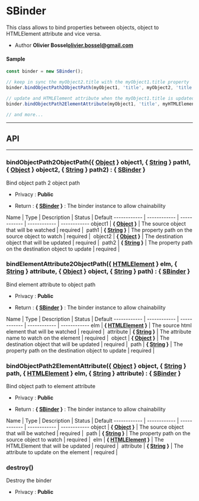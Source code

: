 # SBinder
This class allows to bind properties between objects, object to HTMLElement attribute and vice versa.


- Author **Olivier Bossel<olivier.bossel@gmail.com>**

#### Sample
```js
const binder = new SBinder();

// keep in sync the myObject2.title with the myObject1.title property
binder.bindObjectPath2ObjectPath(myObject1, 'title', myObject2, 'title');

// update and HTMLElement attribute when the myObject1.title is updated
binder.bindObjectPath2ElementAttribute(myObject1, 'title', myHTMLElement, 'title');

// and more...

```



-----------------------------
## API
-----------------------------

### bindObjectPath2ObjectPath({ <a class="link" href="https://developer.mozilla.org/fr/docs/Web/JavaScript/Reference/Objets_globaux/Object" target="_blank" title="Object">Object</a> } object1, { <a class="link" href="https://developer.mozilla.org/fr/docs/Web/JavaScript/Reference/Objets_globaux/String" target="_blank" title="String">String</a> } path1, { <a class="link" href="https://developer.mozilla.org/fr/docs/Web/JavaScript/Reference/Objets_globaux/Object" target="_blank" title="Object">Object</a> } object2, { <a class="link" href="https://developer.mozilla.org/fr/docs/Web/JavaScript/Reference/Objets_globaux/String" target="_blank" title="String">String</a> } path2) : { [SBinder](/api/js/classes/SBinder.md) }
Bind object path 2 object path
- Privacy : **Public**

- Return : **{ [SBinder](/api/js/classes/SBinder.md) }** : The binder instance to allow chainability

Name | Type | Description | Status | Default
------------ | ------------ | ------------ | ------------ | ------------
object1 | **{ <a class="link" href="https://developer.mozilla.org/fr/docs/Web/JavaScript/Reference/Objets_globaux/Object" target="_blank" title="Object">Object</a> }** | The source object that will be watched | required | 
path1 | **{ <a class="link" href="https://developer.mozilla.org/fr/docs/Web/JavaScript/Reference/Objets_globaux/String" target="_blank" title="String">String</a> }** | The property path on the source object to watch | required | 
object2 | **{ <a class="link" href="https://developer.mozilla.org/fr/docs/Web/JavaScript/Reference/Objets_globaux/Object" target="_blank" title="Object">Object</a> }** | The destination object that will be updated | required | 
path2 | **{ <a class="link" href="https://developer.mozilla.org/fr/docs/Web/JavaScript/Reference/Objets_globaux/String" target="_blank" title="String">String</a> }** | The property path on the destination object to update | required | 


### bindElementAttribute2ObjectPath({ <a class="link" href="https://developer.mozilla.org/fr/docs/Web/API/HTMLElement" target="_blank" title="HTMLElement">HTMLElement</a> } elm, { <a class="link" href="https://developer.mozilla.org/fr/docs/Web/JavaScript/Reference/Objets_globaux/String" target="_blank" title="String">String</a> } attribute, { <a class="link" href="https://developer.mozilla.org/fr/docs/Web/JavaScript/Reference/Objets_globaux/Object" target="_blank" title="Object">Object</a> } object, { <a class="link" href="https://developer.mozilla.org/fr/docs/Web/JavaScript/Reference/Objets_globaux/String" target="_blank" title="String">String</a> } path) : { [SBinder](/api/js/classes/SBinder.md) }
Bind element attribute to object path
- Privacy : **Public**

- Return : **{ [SBinder](/api/js/classes/SBinder.md) }** : The binder instance to allow chainability

Name | Type | Description | Status | Default
------------ | ------------ | ------------ | ------------ | ------------
elm | **{ <a class="link" href="https://developer.mozilla.org/fr/docs/Web/API/HTMLElement" target="_blank" title="HTMLElement">HTMLElement</a> }** | The source html element that will be watched | required | 
attribute | **{ <a class="link" href="https://developer.mozilla.org/fr/docs/Web/JavaScript/Reference/Objets_globaux/String" target="_blank" title="String">String</a> }** | The attribute name to watch on the element | required | 
object | **{ <a class="link" href="https://developer.mozilla.org/fr/docs/Web/JavaScript/Reference/Objets_globaux/Object" target="_blank" title="Object">Object</a> }** | The destination object that will be updated | required | 
path | **{ <a class="link" href="https://developer.mozilla.org/fr/docs/Web/JavaScript/Reference/Objets_globaux/String" target="_blank" title="String">String</a> }** | The property path on the destination object to update | required | 


### bindObjectPath2ElementAttribute({ <a class="link" href="https://developer.mozilla.org/fr/docs/Web/JavaScript/Reference/Objets_globaux/Object" target="_blank" title="Object">Object</a> } object, { <a class="link" href="https://developer.mozilla.org/fr/docs/Web/JavaScript/Reference/Objets_globaux/String" target="_blank" title="String">String</a> } path, { <a class="link" href="https://developer.mozilla.org/fr/docs/Web/API/HTMLElement" target="_blank" title="HTMLElement">HTMLElement</a> } elm, { <a class="link" href="https://developer.mozilla.org/fr/docs/Web/JavaScript/Reference/Objets_globaux/String" target="_blank" title="String">String</a> } attribute) : { [SBinder](/api/js/classes/SBinder.md) }
Bind object path to element attribute
- Privacy : **Public**

- Return : **{ [SBinder](/api/js/classes/SBinder.md) }** : The binder instance to allow chainability

Name | Type | Description | Status | Default
------------ | ------------ | ------------ | ------------ | ------------
object | **{ <a class="link" href="https://developer.mozilla.org/fr/docs/Web/JavaScript/Reference/Objets_globaux/Object" target="_blank" title="Object">Object</a> }** | The source object that will be watched | required | 
path | **{ <a class="link" href="https://developer.mozilla.org/fr/docs/Web/JavaScript/Reference/Objets_globaux/String" target="_blank" title="String">String</a> }** | The property path on the source object to watch | required | 
elm | **{ <a class="link" href="https://developer.mozilla.org/fr/docs/Web/API/HTMLElement" target="_blank" title="HTMLElement">HTMLElement</a> }** | The HTMLElement that will be updated | required | 
attribute | **{ <a class="link" href="https://developer.mozilla.org/fr/docs/Web/JavaScript/Reference/Objets_globaux/String" target="_blank" title="String">String</a> }** | The attribute to update on the element | required | 


### destroy()
Destroy the binder
- Privacy : **Public**





